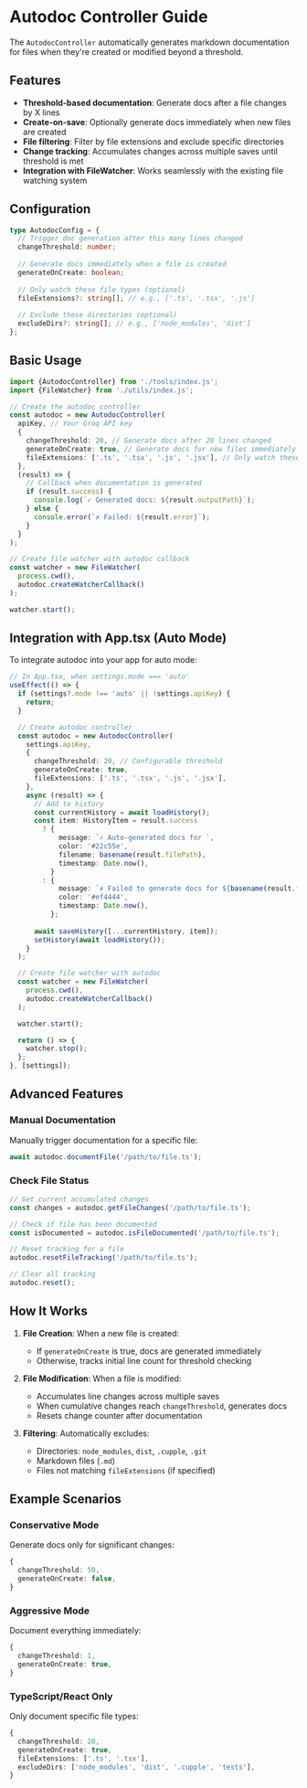 # Autodoc Controller Guide

The `AutodocController` automatically generates markdown documentation for files when they're created or modified beyond a threshold.

## Features

- **Threshold-based documentation**: Generate docs after a file changes by X lines
- **Create-on-save**: Optionally generate docs immediately when new files are created
- **File filtering**: Filter by file extensions and exclude specific directories
- **Change tracking**: Accumulates changes across multiple saves until threshold is met
- **Integration with FileWatcher**: Works seamlessly with the existing file watching system

## Configuration

```typescript
type AutodocConfig = {
  // Trigger doc generation after this many lines changed
  changeThreshold: number;
  
  // Generate docs immediately when a file is created
  generateOnCreate: boolean;
  
  // Only watch these file types (optional)
  fileExtensions?: string[]; // e.g., ['.ts', '.tsx', '.js']
  
  // Exclude these directories (optional)
  excludeDirs?: string[]; // e.g., ['node_modules', 'dist']
};
```

## Basic Usage

```typescript
import {AutodocController} from './tools/index.js';
import {FileWatcher} from './utils/index.js';

// Create the autodoc controller
const autodoc = new AutodocController(
  apiKey, // Your Groq API key
  {
    changeThreshold: 20, // Generate docs after 20 lines changed
    generateOnCreate: true, // Generate docs for new files immediately
    fileExtensions: ['.ts', '.tsx', '.js', '.jsx'], // Only watch these
  },
  (result) => {
    // Callback when documentation is generated
    if (result.success) {
      console.log(`✓ Generated docs: ${result.outputPath}`);
    } else {
      console.error(`✗ Failed: ${result.error}`);
    }
  }
);

// Create file watcher with autodoc callback
const watcher = new FileWatcher(
  process.cwd(),
  autodoc.createWatcherCallback()
);

watcher.start();
```

## Integration with App.tsx (Auto Mode)

To integrate autodoc into your app for auto mode:

```typescript
// In App.tsx, when settings.mode === 'auto'
useEffect(() => {
  if (settings?.mode !== 'auto' || !settings.apiKey) {
    return;
  }

  // Create autodoc controller
  const autodoc = new AutodocController(
    settings.apiKey,
    {
      changeThreshold: 20, // Configurable threshold
      generateOnCreate: true,
      fileExtensions: ['.ts', '.tsx', '.js', '.jsx'],
    },
    async (result) => {
      // Add to history
      const currentHistory = await loadHistory();
      const item: HistoryItem = result.success
        ? {
            message: `✓ Auto-generated docs for `,
            color: '#22c55e',
            filename: basename(result.filePath),
            timestamp: Date.now(),
          }
        : {
            message: `✗ Failed to generate docs for ${basename(result.filePath)}: ${result.error}`,
            color: '#ef4444',
            timestamp: Date.now(),
          };
      
      await saveHistory([...currentHistory, item]);
      setHistory(await loadHistory());
    }
  );

  // Create file watcher with autodoc
  const watcher = new FileWatcher(
    process.cwd(),
    autodoc.createWatcherCallback()
  );

  watcher.start();

  return () => {
    watcher.stop();
  };
}, [settings]);
```

## Advanced Features

### Manual Documentation

Manually trigger documentation for a specific file:

```typescript
await autodoc.documentFile('/path/to/file.ts');
```





















































### Check File Status

```typescript
// Get current accumulated changes
const changes = autodoc.getFileChanges('/path/to/file.ts');

// Check if file has been documented
const isDocumented = autodoc.isFileDocumented('/path/to/file.ts');

// Reset tracking for a file
autodoc.resetFileTracking('/path/to/file.ts');

// Clear all tracking
autodoc.reset();
```

## How It Works

1. **File Creation**: When a new file is created:
   - If `generateOnCreate` is true, docs are generated immediately
   - Otherwise, tracks initial line count for threshold checking

2. **File Modification**: When a file is modified:
   - Accumulates line changes across multiple saves
   - When cumulative changes reach `changeThreshold`, generates docs
   - Resets change counter after documentation

3. **Filtering**: Automatically excludes:
   - Directories: `node_modules`, `dist`, `.cupple`, `.git`
   - Markdown files (`.md`)
   - Files not matching `fileExtensions` (if specified)

## Example Scenarios

### Conservative Mode
Generate docs only for significant changes:
```typescript
{
  changeThreshold: 50,
  generateOnCreate: false,
}
```

### Aggressive Mode
Document everything immediately:
```typescript
{
  changeThreshold: 1,
  generateOnCreate: true,
}
```

### TypeScript/React Only
Only document specific file types:
```typescript
{
  changeThreshold: 20,
  generateOnCreate: true,
  fileExtensions: ['.ts', '.tsx'],
  excludeDirs: ['node_modules', 'dist', '.cupple', 'tests'],
}
```

